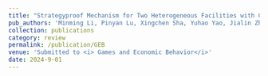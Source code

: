```yaml
---
title: "Strategyproof Mechanism for Two Heterogeneous Facilities with Constant Approximation Ratio"
pub_authors: 'Minming Li, Pinyan Lu, Xingchen Sha, Yuhao Yao, Jialin Zhang'
collection: publications
category: review
permalink: /publication/GEB
venue: 'Submitted to <i> Games and Economic Behavior</i>'
date: 2024-9-01
---
```





